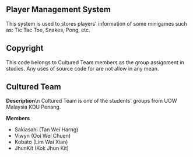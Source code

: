 ## Player Management System
This system is used to stores players' information of some minigames such as: Tic Tac Toe, Snakes, Pong, etc.

## Copyright
This code belongs to Cultured Team members as the group assignment in studies. Any uses of source code for are not allow in any mean.

## Cultured Team
**Description**\n
Cultured Team is one of the students' groups from UOW Malaysia KDU Penang.

**Members**
- Sakiasahi (Tan Wei Harng)
- Viwyn (Ooi Wei Chuen)
- Kobato (Lim Wai Xian)
- JhunKit (Kok Jhun Kit)
